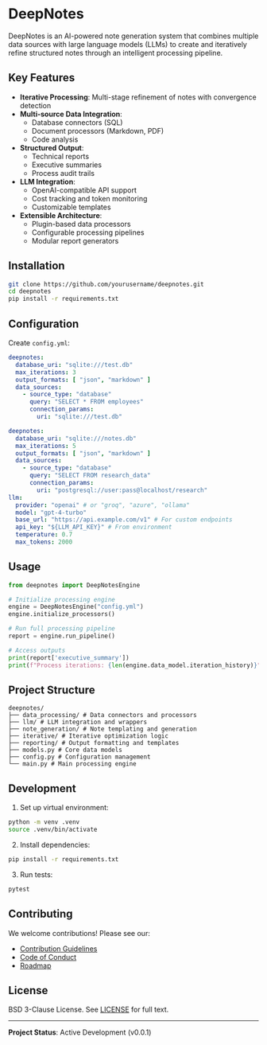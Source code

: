 # DeepNotes

DeepNotes is an AI-powered note generation system that combines multiple data sources with large language models (LLMs)
to create and iteratively refine structured notes through an intelligent processing pipeline.

## Key Features

- **Iterative Processing**: Multi-stage refinement of notes with convergence detection
- **Multi-source Data Integration**:
    - Database connectors (SQL)
    - Document processors (Markdown, PDF)
    - Code analysis
- **Structured Output**:
    - Technical reports
    - Executive summaries
    - Process audit trails
- **LLM Integration**:
    - OpenAI-compatible API support
    - Cost tracking and token monitoring
    - Customizable templates
- **Extensible Architecture**:
    - Plugin-based data processors
    - Configurable processing pipelines
    - Modular report generators

## Installation

```bash
git clone https://github.com/yourusername/deepnotes.git
cd deepnotes
pip install -r requirements.txt
```

## Configuration

Create `config.yml`:

```yaml
deepnotes:
  database_uri: "sqlite:///test.db"
  max_iterations: 3
  output_formats: [ "json", "markdown" ]
  data_sources:
    - source_type: "database"
      query: "SELECT * FROM employees"
      connection_params:
        uri: "sqlite:///test.db"
```

```yaml
deepnotes:
  database_uri: "sqlite:///notes.db"
  max_iterations: 5
  output_formats: [ "json", "markdown" ]
  data_sources:
    - source_type: "database"
      query: "SELECT FROM research_data"
      connection_params:
        uri: "postgresql://user:pass@localhost/research"
llm:
  provider: "openai" # or "groq", "azure", "ollama"
  model: "gpt-4-turbo"
  base_url: "https://api.example.com/v1" # For custom endpoints
  api_key: "${LLM_API_KEY}" # From environment
  temperature: 0.7
  max_tokens: 2000
```

## Usage

```python
from deepnotes import DeepNotesEngine

# Initialize processing engine
engine = DeepNotesEngine("config.yml")
engine.initialize_processors()

# Run full processing pipeline
report = engine.run_pipeline()

# Access outputs
print(report['executive_summary'])
print(f"Process iterations: {len(engine.data_model.iteration_history)}")
```

## Project Structure

```
deepnotes/
├── data_processing/ # Data connectors and processors
├── llm/ # LLM integration and wrappers
├── note_generation/ # Note templating and generation
├── iterative/ # Iterative optimization logic
├── reporting/ # Output formatting and templates
├── models.py # Core data models
├── config.py # Configuration management
└── main.py # Main processing engine
```

## Development

1. Set up virtual environment:

  ```bash
  python -m venv .venv
  source .venv/bin/activate
  ```

2. Install dependencies:

  ```bash
  pip install -r requirements.txt
  ```

3. Run tests:

  ```bash
  pytest
  ```

## Contributing

We welcome contributions! Please see our:

- [Contribution Guidelines](CONTRIBUTING.md)
- [Code of Conduct](CODE_OF_CONDUCT.md)
- [Roadmap](ROADMAP.md)

## License

BSD 3-Clause License. See [LICENSE](LICENSE) for full text.

---

**Project Status**: Active Development (v0.0.1)
